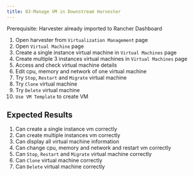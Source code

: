 ```yaml
---
title: 03-Manage VM in Downstream Harvester
---
```

Prerequisite: Harvester already imported to Rancher Dashboard

1. Open harvester from `Virtualization Management` page
1. Open `Virtual Machine` page
1. Create a single instance virtual machine in `Virtual Machines` page
1. Create multiple 3 instances virtual machines in `Virtual Machines` page
1. Access and check virtual machine details
1. Edit cpu, memory and network of one virtual machine
1. Try `Stop`, `Restart` and `Migrate` virtual machine
1. Try `Clone` virtual machine
1. Try `Delete` virtual machine
1. `Use VM Template` to create VM

## Expected Results
1. Can create a single instance vm correctly
1. Can create multiple instances vm correctly
1. Can display all virtual machine information
1. Can change cpu, memory and network and restart vm correctly
1. Can `Stop`, `Restart` and `Migrate` virtual machine correctly
1. Can `Clone` virtual machine correctly
1. Can `Delete` virtual machine correctly